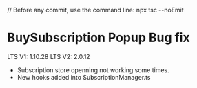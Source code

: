 // Before any commit, use the command line: npx tsc --noEmit

# BuySubscription Popup Bug fix

LTS V1: 1.10.28
LTS V2: 2.0.12

- Subscription store openning not working some times.
- New hooks added into SubscriptionManager.ts